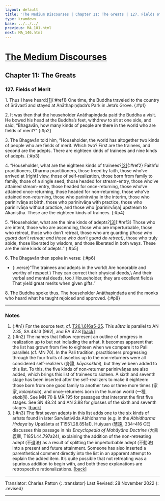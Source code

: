 ```yaml
---
layout: default
title: 'The Medium Discourses | Chapter 11: The Greats | 127. Fields of Merit'
type: kramdown
base: ../../../
previous: MA_101.html
next: MA_146.html
---
```


# [The Medium Discourses](index.html)
## Chapter 11: The Greats
### 127. Fields of Merit

1\. Thus I have heard:[\[1\]](#n1){:#ref1} One time, the Buddha traveled to the country of Śrāvastī and stayed at Anāthapiṇḍada’s Park in Jeta’s Grove.
{:#p1}

2\. It was then that the householder Anāthapiṇḍada paid the Buddha a visit. He bowed his head at the Buddha’s feet, withdrew to sit at one side, and said, “Bhagavān, how many kinds of people are there in the world who are fields of merit?”
{:#p2}

3\. The Bhagavān told him, “Householder, the world has altogether two kinds of people who are fields of merit. Which two? First are the trainees, and second are the adepts. There are eighteen kinds of trainees and nine kinds of adepts.
{:#p3}

4\. “Householder, what are the eighteen kinds of trainees?[\[2\]](#n2){:#ref2} Faithful practitioners, Dharma practitioners, those freed by faith, those who’ve arrived at [right] view, those of self-realization, those born from family to family, those of a single seed, those headed for stream-entry, those who’ve attained stream-entry, those headed for once-returning, those who’ve attained once-returning, those headed for non-returning, those who’ve attained non-returning, those who parinirvāṇa in the interim, those who parinirvāṇa at birth, those who parinirvāṇa with practice, those who parinirvāṇa without practice, and those who [parinirvāṇa] upstream to Akaniṣṭha. These are the eighteen kinds of trainees.
{:#p4}

5\. “Householder, what are the nine kinds of adepts?[\[3\]](#n3){:#ref3} Those who are intent, those who are ascending, those who are imperturbable, those who retreat, those who don’t retreat, those who are guarding *(those who guard don’t retreat; and those who don’t guard do retreat)*, those who truly abide, those liberated by wisdom, and those liberated in both ways. These are the nine kinds of adepts.”
{:#p5}

6\. The Bhagavān then spoke in verse:
{:#p6}

* {:.verse}“The trainees and adepts in the world\\
Are honorable and worthy of respect.\\
They can correct their physical deeds,\\
And their verbal and mental deeds, too.\\
Householder, they are excellent fields\\
That yield great merits when given gifts.”

8\. The Buddha spoke thus. The householder Anāthapiṇḍada and the monks who heard what he taught rejoiced and approved.
{:#p8}

---

### Notes

1. {:#n1} For the source text, cf. <a href="https://cbetaonline.dila.edu.tw/zh/T01n0026_p0616a05" target="_blank">T26.1.616a5-25</a>. This <em>sūtra</em> is parallel to AN 2.35, SĀ 48.13 (992), and EĀ 42.8 [\[back\]](#ref1)
2. {:#n2} The names that follow represent an outline of progress in realization up to but not including the arhat. It becomes apparent that the list has grown from five to eighteen when we compare it to Pali parallels (cf. MN 70). In the Pali tradition, practitioners progressing through the four fruits of ascetics up to the non-returners were all considered self-realizers (身證, *kāyasakkhi*), but they’ve been added to this list. To this, the five kinds of non-returner parinirvāṇas are also added, which brings this list of trainees to sixteen. A sixth and seventh stage has been inserted after the self-realizers to make it eighteen: those born from one good family to another two or three more times (家家, *kolaṃkolo*), and once-returners born in the human world (一種, *ekabījī*). See MN 70 & MĀ 195 for passages that interpret the first five stages. See SN 48.24 and AN 3.88 for glosses of the sixth and seventh stages. [\[back\]](#ref2)
3. {:#n3} The first seven adepts in this list adds one to the six kinds of arhats found in later Sarvāstivāda Abhidharma (e.g. in the *Abhidharma Hṛdaya* by Upaśānta at T1551.28.851a1). Huiyuan (慧遠, 334–416 CE) discusses this passage in his *Encyclopedia of Mahāyāna Doctrine* (大乘義章, T1851.44.797a24), explaining the addition of the non-retreating adept (不退法) as a result of splitting the imperturbable adept (不動法) into a present and future attainment. Someone has also inserted a parenthetical comment directly into the list in an apparent attempt to explain the added item. It’s quite possible that not retreating was a spurious addition to begin with, and both these explanations are retrospective rationalizations. [\[back\]](#ref3)

---

Translator: Charles Patton
{: .translator}
Last Revised: 28 November 2022
{: .revised}

---